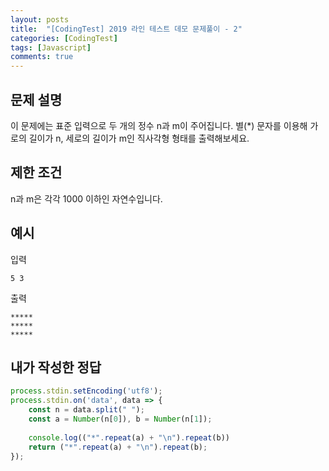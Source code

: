 ```yaml
---
layout: posts
title:  "[CodingTest] 2019 라인 테스트 데모 문제풀이 - 2"
categories: [CodingTest]
tags: [Javascript]
comments: true
---
```


## 문제 설명
이 문제에는 표준 입력으로 두 개의 정수 n과 m이 주어집니다.
별(*) 문자를 이용해 가로의 길이가 n, 세로의 길이가 m인 직사각형 형태를 출력해보세요.

## 제한 조건
n과 m은 각각 1000 이하인 자연수입니다.

## 예시
입력
```
5 3
```
출력
```
*****
*****
*****
```

## 내가 작성한 정답
```javascript
process.stdin.setEncoding('utf8');
process.stdin.on('data', data => {
    const n = data.split(" ");
    const a = Number(n[0]), b = Number(n[1]);
    
    console.log(("*".repeat(a) + "\n").repeat(b))
    return ("*".repeat(a) + "\n").repeat(b);
});
```

